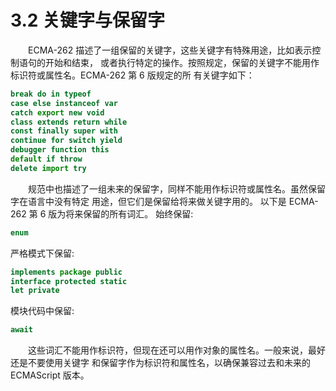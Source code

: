 # 3.2 关键字与保留字

&emsp;&emsp;ECMA-262 描述了一组保留的关键字，这些关键字有特殊用途，比如表示控制语句的开始和结束，
或者执行特定的操作。按照规定，保留的关键字不能用作标识符或属性名。ECMA-262 第 6 版规定的所
有关键字如下：

```js
break do in typeof
case else instanceof var
catch export new void
class extends return while
const finally super with
continue for switch yield
debugger function this
default if throw
delete import try
```

&emsp;&emsp;规范中也描述了一组未来的保留字，同样不能用作标识符或属性名。虽然保留字在语言中没有特定
用途，但它们是保留给将来做关键字用的。
以下是 ECMA-262 第 6 版为将来保留的所有词汇。
始终保留:

```js
enum
```

严格模式下保留:

```js
implements package public
interface protected static
let private
```

模块代码中保留:

```js
await
```

&emsp;&emsp;这些词汇不能用作标识符，但现在还可以用作对象的属性名。一般来说，最好还是不要使用关键字
和保留字作为标识符和属性名，以确保兼容过去和未来的 ECMAScript 版本。
